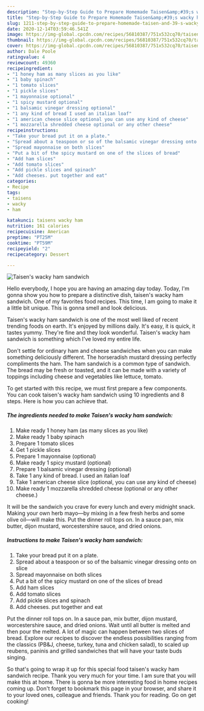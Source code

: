 ```yaml
---
description: "Step-by-Step Guide to Prepare Homemade Taisen&amp;#39;s wacky ham sandwich"
title: "Step-by-Step Guide to Prepare Homemade Taisen&amp;#39;s wacky ham sandwich"
slug: 1211-step-by-step-guide-to-prepare-homemade-taisen-and-39-s-wacky-ham-sandwich
date: 2020-12-14T03:59:46.541Z
image: https://img-global.cpcdn.com/recipes/56810387/751x532cq70/taisens-wacky-ham-sandwich-recipe-main-photo.jpg
thumbnail: https://img-global.cpcdn.com/recipes/56810387/751x532cq70/taisens-wacky-ham-sandwich-recipe-main-photo.jpg
cover: https://img-global.cpcdn.com/recipes/56810387/751x532cq70/taisens-wacky-ham-sandwich-recipe-main-photo.jpg
author: Dale Poole
ratingvalue: 4
reviewcount: 49360
recipeingredient:
- "1 honey ham as many slices as you like"
- "1 baby spinach"
- "1 tomato slices"
- "1 pickle slices"
- "1 mayonnaise optional"
- "1 spicy mustard optional"
- "1 balsamic vinegar dressing optional"
- "1 any kind of bread I used an italian loaf"
- "1 american cheese slice optional you can use any kind of cheese"
- "1 mozzarella shredded cheese optional or any other cheese"
recipeinstructions:
- "Take your bread put it on a plate."
- "Spread about a teaspoon or so of the balsamic vinegar dressing onto on slice"
- "Spread mayonnaise on both slices"
- "Put a bit of the spicy mustard on one of the slices of bread"
- "Add ham slices"
- "Add tomato slices"
- "Add pickle slices and spinach"
- "Add cheeses. put together and eat"
categories:
- Recipe
tags:
- taisens
- wacky
- ham

katakunci: taisens wacky ham 
nutrition: 161 calories
recipecuisine: American
preptime: "PT25M"
cooktime: "PT59M"
recipeyield: "2"
recipecategory: Dessert

---
```



![Taisen&#39;s wacky ham sandwich](https://img-global.cpcdn.com/recipes/56810387/751x532cq70/taisens-wacky-ham-sandwich-recipe-main-photo.jpg)

Hello everybody, I hope you are having an amazing day today. Today, I'm gonna show you how to prepare a distinctive dish, taisen&#39;s wacky ham sandwich. One of my favorites food recipes. This time, I am going to make it a little bit unique. This is gonna smell and look delicious.

Taisen&#39;s wacky ham sandwich is one of the most well liked of recent trending foods on earth. It's enjoyed by millions daily. It's easy, it is quick, it tastes yummy. They're fine and they look wonderful. Taisen&#39;s wacky ham sandwich is something which I've loved my entire life.

Don&#39;t settle for ordinary ham and cheese sandwiches when you can make something deliciously different. The horseradish mustard dressing perfectly compliments the ham. The ham sandwich is a common type of sandwich. The bread may be fresh or toasted, and it can be made with a variety of toppings including cheese and vegetables like lettuce, tomato.


To get started with this recipe, we must first prepare a few components. You can cook taisen&#39;s wacky ham sandwich using 10 ingredients and 8 steps. Here is how you can achieve that.

<!--inarticleads1-->

##### The ingredients needed to make Taisen&#39;s wacky ham sandwich:

1. Make ready 1 honey ham (as many slices as you like)
1. Make ready 1 baby spinach
1. Prepare 1 tomato slices
1. Get 1 pickle slices
1. Prepare 1 mayonnaise (optional)
1. Make ready 1 spicy mustard (optional)
1. Prepare 1 balsamic vinegar dressing (optional)
1. Take 1 any kind of bread. I used an italian loaf
1. Take 1 american cheese slice (optional, you can use any kind of cheese)
1. Make ready 1 mozzarella shredded cheese (optional or any other cheese.)


It will be the sandwich you crave for every lunch and every midnight snack. Making your own herb mayo—by mixing in a few fresh herbs and some olive oil—will make this. Put the dinner roll tops on. In a sauce pan, mix butter, dijon mustard, worcestershire sauce, and dried onions. 

<!--inarticleads2-->

##### Instructions to make Taisen&#39;s wacky ham sandwich:

1. Take your bread put it on a plate.
1. Spread about a teaspoon or so of the balsamic vinegar dressing onto on slice
1. Spread mayonnaise on both slices
1. Put a bit of the spicy mustard on one of the slices of bread
1. Add ham slices
1. Add tomato slices
1. Add pickle slices and spinach
1. Add cheeses. put together and eat


Put the dinner roll tops on. In a sauce pan, mix butter, dijon mustard, worcestershire sauce, and dried onions. Wait until all butter is melted and then pour the melted. A lot of magic can happen between two slices of bread. Explore our recipes to discover the endless possibilities ranging from the classics (PB&amp;J, cheese, turkey, tuna and chicken salad), to scaled up reubens, paninis and grilled sandwiches that will have your taste buds singing. 

So that's going to wrap it up for this special food taisen&#39;s wacky ham sandwich recipe. Thank you very much for your time. I am sure that you will make this at home. There is gonna be more interesting food in home recipes coming up. Don't forget to bookmark this page in your browser, and share it to your loved ones, colleague and friends. Thank you for reading. Go on get cooking!
